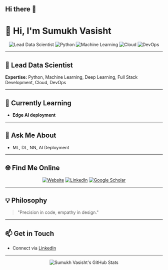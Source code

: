 ## Hi there 👋

# 👋 Hi, I'm Sumukh Vasisht

<p align="center">
  <img src="https://img.shields.io/badge/Lead%20Data%20Scientist-%23FF6F00.svg?style=for-the-badge" alt="Lead Data Scientist" />
  <img src="https://img.shields.io/badge/Python-3776AB?style=for-the-badge&logo=python&logoColor=white" alt="Python" />
  <img src="https://img.shields.io/badge/Machine%20Learning-%2300C853.svg?style=for-the-badge" alt="Machine Learning" />
  <img src="https://img.shields.io/badge/Cloud-%23039BE5.svg?style=for-the-badge" alt="Cloud" />
  <img src="https://img.shields.io/badge/DevOps-%23F44336.svg?style=for-the-badge" alt="DevOps" />
</p>

---

## 🚀 Lead Data Scientist  
**Expertise:** Python, Machine Learning, Deep Learning, Full Stack Development, Cloud, DevOps

---

## 🌱 Currently Learning

- **Edge AI deployment**

---

## 💬 Ask Me About

- ML, DL, NN, AI Deployment

---

## 🌐 Find Me Online

<p align="center">
  <a href="https://www.svs.codes/"><img src="https://img.shields.io/badge/website-000?style=for-the-badge&logo=About.me&logoColor=white" alt="Website"></a>
  <a href="https://www.linkedin.com/in/sumukh-vasisht-s/"><img src="https://img.shields.io/badge/LinkedIn-0077B5?style=for-the-badge&logo=linkedin&logoColor=white" alt="LinkedIn"></a>
  <a href="https://scholar.google.com/citations?user=pFW1ZlIAAAAJ&hl=en"><img src="https://img.shields.io/badge/Google%20Scholar-4285F4?style=for-the-badge&logo=Google-Scholar&logoColor=white" alt="Google Scholar"></a>
</p>

---

## 💡 Philosophy

> "Precision in code, empathy in design."

---

## 📫 Get in Touch

- Connect via [LinkedIn](https://www.linkedin.com/in/sumukh-vasisht-s/)

---

<p align="center">
  <img src="https://github-readme-stats.vercel.app/api?username=sumukh-vasisht&show_icons=true&hide_title=true&theme=radical" alt="Sumukh Vasisht's GitHub Stats" />
</p>
